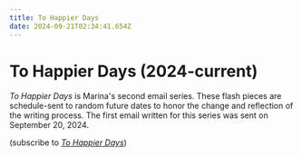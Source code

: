 ```yaml
---
title: To Happier Days
date: 2024-09-21T02:34:41.654Z
---
```

# To Happier Days (2024-current)

*To Happier Days* is Marina's second email series. These flash pieces are schedule-sent to random future dates to honor the change and reflection of the writing process. The first email written for this series was sent on September 20, 2024. 

(subscribe to *[To Happier Days](buttondown.email/mtinone)*)